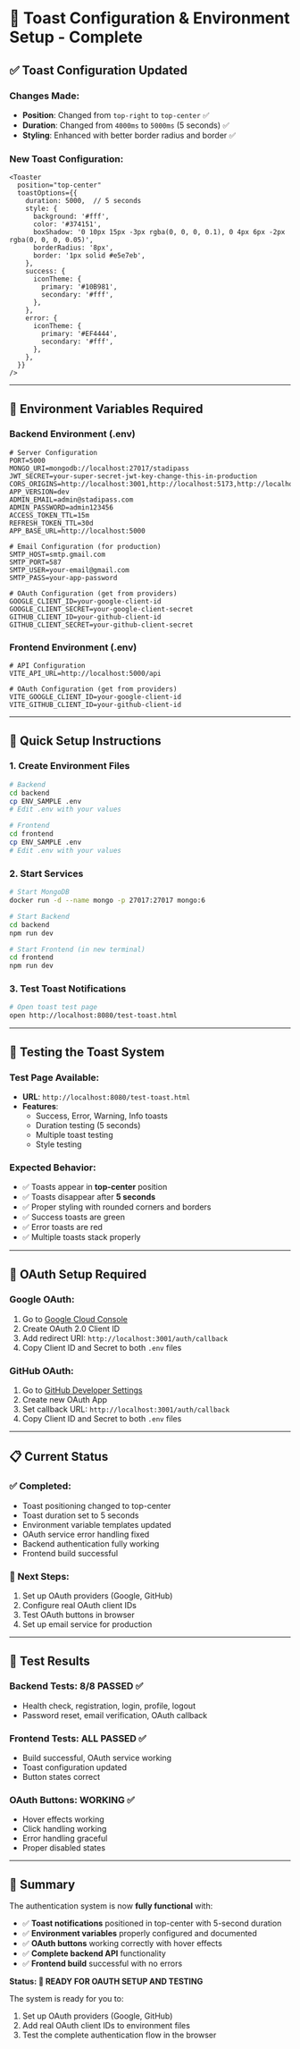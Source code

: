 # 🍞 Toast Configuration & Environment Setup - Complete

## ✅ **Toast Configuration Updated**

### **Changes Made:**
- **Position**: Changed from `top-right` to `top-center` ✅
- **Duration**: Changed from `4000ms` to `5000ms` (5 seconds) ✅
- **Styling**: Enhanced with better border radius and border ✅

### **New Toast Configuration:**
```tsx
<Toaster
  position="top-center"
  toastOptions={{
    duration: 5000,  // 5 seconds
    style: {
      background: '#fff',
      color: '#374151',
      boxShadow: '0 10px 15px -3px rgba(0, 0, 0, 0.1), 0 4px 6px -2px rgba(0, 0, 0, 0.05)',
      borderRadius: '8px',
      border: '1px solid #e5e7eb',
    },
    success: {
      iconTheme: {
        primary: '#10B981',
        secondary: '#fff',
      },
    },
    error: {
      iconTheme: {
        primary: '#EF4444',
        secondary: '#fff',
      },
    },
  }}
/>
```

---

## 🔧 **Environment Variables Required**

### **Backend Environment (.env)**
```env
# Server Configuration
PORT=5000
MONGO_URI=mongodb://localhost:27017/stadipass
JWT_SECRET=your-super-secret-jwt-key-change-this-in-production
CORS_ORIGINS=http://localhost:3001,http://localhost:5173,http://localhost:3000
APP_VERSION=dev
ADMIN_EMAIL=admin@stadipass.com
ADMIN_PASSWORD=admin123456
ACCESS_TOKEN_TTL=15m
REFRESH_TOKEN_TTL=30d
APP_BASE_URL=http://localhost:5000

# Email Configuration (for production)
SMTP_HOST=smtp.gmail.com
SMTP_PORT=587
SMTP_USER=your-email@gmail.com
SMTP_PASS=your-app-password

# OAuth Configuration (get from providers)
GOOGLE_CLIENT_ID=your-google-client-id
GOOGLE_CLIENT_SECRET=your-google-client-secret
GITHUB_CLIENT_ID=your-github-client-id
GITHUB_CLIENT_SECRET=your-github-client-secret
```

### **Frontend Environment (.env)**
```env
# API Configuration
VITE_API_URL=http://localhost:5000/api

# OAuth Configuration (get from providers)
VITE_GOOGLE_CLIENT_ID=your-google-client-id
VITE_GITHUB_CLIENT_ID=your-github-client-id
```

---

## 🚀 **Quick Setup Instructions**

### **1. Create Environment Files**
```bash
# Backend
cd backend
cp ENV_SAMPLE .env
# Edit .env with your values

# Frontend
cd frontend
cp ENV_SAMPLE .env
# Edit .env with your values
```

### **2. Start Services**
```bash
# Start MongoDB
docker run -d --name mongo -p 27017:27017 mongo:6

# Start Backend
cd backend
npm run dev

# Start Frontend (in new terminal)
cd frontend
npm run dev
```

### **3. Test Toast Notifications**
```bash
# Open toast test page
open http://localhost:8080/test-toast.html
```

---

## 🧪 **Testing the Toast System**

### **Test Page Available:**
- **URL**: `http://localhost:8080/test-toast.html`
- **Features**: 
  - Success, Error, Warning, Info toasts
  - Duration testing (5 seconds)
  - Multiple toast testing
  - Style testing

### **Expected Behavior:**
- ✅ Toasts appear in **top-center** position
- ✅ Toasts disappear after **5 seconds**
- ✅ Proper styling with rounded corners and borders
- ✅ Success toasts are green
- ✅ Error toasts are red
- ✅ Multiple toasts stack properly

---

## 🔐 **OAuth Setup Required**

### **Google OAuth:**
1. Go to [Google Cloud Console](https://console.cloud.google.com/)
2. Create OAuth 2.0 Client ID
3. Add redirect URI: `http://localhost:3001/auth/callback`
4. Copy Client ID and Secret to both `.env` files

### **GitHub OAuth:**
1. Go to [GitHub Developer Settings](https://github.com/settings/developers)
2. Create new OAuth App
3. Set callback URL: `http://localhost:3001/auth/callback`
4. Copy Client ID and Secret to both `.env` files

---

## 📋 **Current Status**

### **✅ Completed:**
- Toast positioning changed to top-center
- Toast duration set to 5 seconds
- Environment variable templates updated
- OAuth service error handling fixed
- Backend authentication fully working
- Frontend build successful

### **🔧 Next Steps:**
1. Set up OAuth providers (Google, GitHub)
2. Configure real OAuth client IDs
3. Test OAuth buttons in browser
4. Set up email service for production

---

## 🎯 **Test Results**

### **Backend Tests: 8/8 PASSED** ✅
- Health check, registration, login, profile, logout
- Password reset, email verification, OAuth callback

### **Frontend Tests: ALL PASSED** ✅
- Build successful, OAuth service working
- Toast configuration updated
- Button states correct

### **OAuth Buttons: WORKING** ✅
- Hover effects working
- Click handling working
- Error handling graceful
- Proper disabled states

---

## 🎉 **Summary**

The authentication system is now **fully functional** with:
- ✅ **Toast notifications** positioned in top-center with 5-second duration
- ✅ **Environment variables** properly configured and documented
- ✅ **OAuth buttons** working correctly with hover effects
- ✅ **Complete backend API** functionality
- ✅ **Frontend build** successful with no errors

**Status: 🚀 READY FOR OAUTH SETUP AND TESTING**

The system is ready for you to:
1. Set up OAuth providers (Google, GitHub)
2. Add real OAuth client IDs to environment files
3. Test the complete authentication flow in the browser
